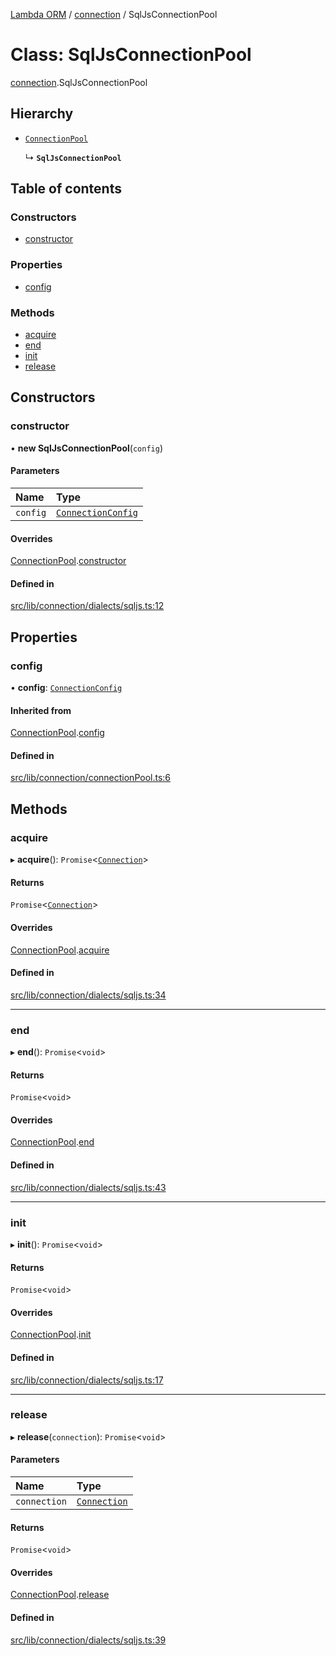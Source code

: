 [Lambda ORM](../README.md) / [connection](../modules/connection.md) / SqlJsConnectionPool

# Class: SqlJsConnectionPool

[connection](../modules/connection.md).SqlJsConnectionPool

## Hierarchy

- [`ConnectionPool`](connection.ConnectionPool.md)

  ↳ **`SqlJsConnectionPool`**

## Table of contents

### Constructors

- [constructor](connection.SqlJsConnectionPool.md#constructor)

### Properties

- [config](connection.SqlJsConnectionPool.md#config)

### Methods

- [acquire](connection.SqlJsConnectionPool.md#acquire)
- [end](connection.SqlJsConnectionPool.md#end)
- [init](connection.SqlJsConnectionPool.md#init)
- [release](connection.SqlJsConnectionPool.md#release)

## Constructors

### constructor

• **new SqlJsConnectionPool**(`config`)

#### Parameters

| Name | Type |
| :------ | :------ |
| `config` | [`ConnectionConfig`](../interfaces/connection.ConnectionConfig.md) |

#### Overrides

[ConnectionPool](connection.ConnectionPool.md).[constructor](connection.ConnectionPool.md#constructor)

#### Defined in

[src/lib/connection/dialects/sqljs.ts:12](https://github.com/FlavioLionelRita/lambda-orm/blob/c5c7261/src/lib/connection/dialects/sqljs.ts#L12)

## Properties

### config

• **config**: [`ConnectionConfig`](../interfaces/connection.ConnectionConfig.md)

#### Inherited from

[ConnectionPool](connection.ConnectionPool.md).[config](connection.ConnectionPool.md#config)

#### Defined in

[src/lib/connection/connectionPool.ts:6](https://github.com/FlavioLionelRita/lambda-orm/blob/c5c7261/src/lib/connection/connectionPool.ts#L6)

## Methods

### acquire

▸ **acquire**(): `Promise`<[`Connection`](connection.Connection.md)\>

#### Returns

`Promise`<[`Connection`](connection.Connection.md)\>

#### Overrides

[ConnectionPool](connection.ConnectionPool.md).[acquire](connection.ConnectionPool.md#acquire)

#### Defined in

[src/lib/connection/dialects/sqljs.ts:34](https://github.com/FlavioLionelRita/lambda-orm/blob/c5c7261/src/lib/connection/dialects/sqljs.ts#L34)

___

### end

▸ **end**(): `Promise`<`void`\>

#### Returns

`Promise`<`void`\>

#### Overrides

[ConnectionPool](connection.ConnectionPool.md).[end](connection.ConnectionPool.md#end)

#### Defined in

[src/lib/connection/dialects/sqljs.ts:43](https://github.com/FlavioLionelRita/lambda-orm/blob/c5c7261/src/lib/connection/dialects/sqljs.ts#L43)

___

### init

▸ **init**(): `Promise`<`void`\>

#### Returns

`Promise`<`void`\>

#### Overrides

[ConnectionPool](connection.ConnectionPool.md).[init](connection.ConnectionPool.md#init)

#### Defined in

[src/lib/connection/dialects/sqljs.ts:17](https://github.com/FlavioLionelRita/lambda-orm/blob/c5c7261/src/lib/connection/dialects/sqljs.ts#L17)

___

### release

▸ **release**(`connection`): `Promise`<`void`\>

#### Parameters

| Name | Type |
| :------ | :------ |
| `connection` | [`Connection`](connection.Connection.md) |

#### Returns

`Promise`<`void`\>

#### Overrides

[ConnectionPool](connection.ConnectionPool.md).[release](connection.ConnectionPool.md#release)

#### Defined in

[src/lib/connection/dialects/sqljs.ts:39](https://github.com/FlavioLionelRita/lambda-orm/blob/c5c7261/src/lib/connection/dialects/sqljs.ts#L39)
